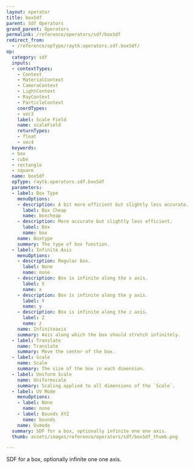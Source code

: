 ```yaml
---
layout: operator
title: boxSdf
parent: Sdf Operators
grand_parent: Operators
permalink: /reference/operators/sdf/boxSdf
redirect_from:
  - /reference/opType/raytk.operators.sdf.boxSdf/
op:
  category: sdf
  inputs:
  - contextTypes:
    - Context
    - MaterialContext
    - CameraContext
    - LightContext
    - RayContext
    - ParticleContext
    coordTypes:
    - vec3
    label: Scale Field
    name: scaleField
    returnTypes:
    - float
    - vec4
  keywords:
  - box
  - cube
  - rectangle
  - square
  name: boxSdf
  opType: raytk.operators.sdf.boxSdf
  parameters:
  - label: Box Type
    menuOptions:
    - description: A bit more efficient but slightly less accurate.
      label: Box Cheap
      name: boxcheap
    - description: More accurate but slightly less efficient.
      label: Box
      name: box
    name: Boxtype
    summary: The type of box function.
  - label: Infinite Axis
    menuOptions:
    - description: Regular box.
      label: None
      name: none
    - description: Box is infinite along the x axis.
      label: X
      name: x
    - description: Box is infinite along the y axis.
      label: Y
      name: y
    - description: Box is infinite along the z axis.
      label: Z
      name: z
    name: Infiniteaxis
    summary: Axis along which the box should stretch infinitely.
  - label: Translate
    name: Translate
    summary: Move the center of the box.
  - label: Scale
    name: Scale
    summary: The size of the box in each dimension.
  - label: Uniform Scale
    name: Uniformscale
    summary: Scaling applied to all dimensions of the `Scale`.
  - label: UV Mode
    menuOptions:
    - label: None
      name: none
    - label: Bounds XYZ
      name: bounds
    name: Uvmode
  summary: SDF for a box, optionally infinite one one axis.
  thumb: assets/images/reference/operators/sdf/boxSdf_thumb.png

---
```



SDF for a box, optionally infinite one one axis.